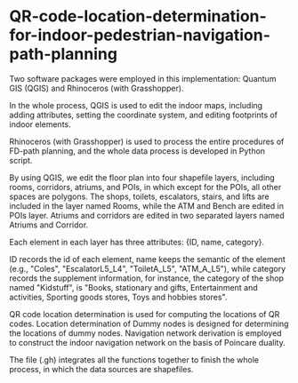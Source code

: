 # QR-code-location-determination-for-indoor-pedestrian-navigation-path-planning
Two software packages were employed in this implementation: Quantum GIS (QGIS) and Rhinoceros (with Grasshopper). 

In the whole process, QGIS is used to edit the indoor maps, including adding attributes, setting the coordinate system, and editing footprints of indoor elements. 

Rhinoceros (with Grasshopper) is used to process the entire procedures of FD-path planning, and the whole data process is developed in Python script. 

By using QGIS, we edit the floor plan into four shapefile layers, including rooms, corridors, atriums, and POIs, in which except for the POIs, all other spaces are polygons. 
The shops, toilets, escalators, stairs, and lifts are included in the layer named Rooms, while the ATM and Bench are edited in POIs layer. Atriums and corridors are edited in two separated layers named Atriums and Corridor.

Each element in each layer has three attributes: {ID, name, category}. 

ID records the id of each element, name keeps the semantic of the element (e.g., "Coles", "EscalatorL5_L4", "ToiletA_L5", "ATM_A_L5"), while category records the supplement information, for instance, the category of the shop named "Kidstuff", is "Books, stationary and gifts, Entertainment and activities, Sporting goods stores, Toys and hobbies stores".

QR code location determination is used for computing the locations of QR codes.
Location determination of Dummy nodes is designed for determining the locations of dummy nodes.
Navigation network derivation is employed to construct the indoor navigation network on the basis of Poincare duality.

The file (.gh) integrates all the functions together to finish the whole process, in which the data sources are shapefiles.
